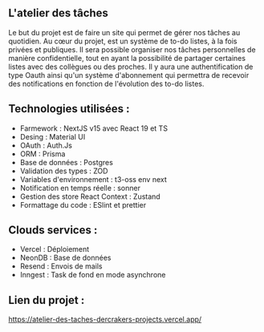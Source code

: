 ## L'atelier des tâches
Le but du projet est de faire un site qui permet de gérer nos tâches au quotidien. Au
cœur du projet, est un système de to-do listes, à la fois privées et publiques. Il sera possible organiser nos tâches personnelles de manière confidentielle, tout en ayant la possibilité
de partager certaines listes avec des collègues ou des proches. Il y aura une
authentification de type Oauth  ainsi qu'un système d'abonnement qui
permettra de recevoir des notifications en fonction de l'évolution des to-do listes.

## Technologies utilisées : 
- Farmework : NextJS v15 avec React 19 et TS
- Desing : Material UI
- OAuth : Auth.Js
- ORM : Prisma
- Base de données : Postgres
- Validation des types : ZOD
- Variables d'environnement : t3-oss env next
- Notification en temps réelle : sonner
- Gestion des store React Context : Zustand
- Formattage du code : ESlint et prettier

## Clouds services : 
- Vercel : Déploiement
- NeonDB : Base de données 
- Resend : Envois de mails
- Inngest : Task de fond en mode asynchrone


## Lien du projet : 
https://atelier-des-taches-dercrakers-projects.vercel.app/
